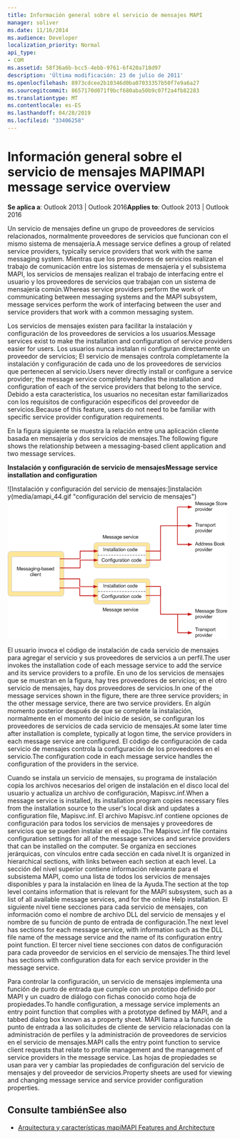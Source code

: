 ```yaml
---
title: Información general sobre el servicio de mensajes MAPI
manager: soliver
ms.date: 11/16/2014
ms.audience: Developer
localization_priority: Normal
api_type:
- COM
ms.assetid: 58f36a6b-bcc5-4ebb-9761-6f420a718d97
description: 'Última modificación: 23 de julio de 2011'
ms.openlocfilehash: 8973cdcee2b10346d0ba07033357b50f7e9a6a27
ms.sourcegitcommit: 8657170d071f9bcf680aba50b9c07f2a4fb82283
ms.translationtype: MT
ms.contentlocale: es-ES
ms.lasthandoff: 04/28/2019
ms.locfileid: "33406258"
---
```

# <a name="mapi-message-service-overview"></a><span data-ttu-id="c299e-103">Información general sobre el servicio de mensajes MAPI</span><span class="sxs-lookup"><span data-stu-id="c299e-103">MAPI message service overview</span></span>
  
<span data-ttu-id="c299e-104">**Se aplica a**: Outlook 2013 | Outlook 2016</span><span class="sxs-lookup"><span data-stu-id="c299e-104">**Applies to**: Outlook 2013 | Outlook 2016</span></span> 
  
<span data-ttu-id="c299e-105">Un servicio de mensajes define un grupo de proveedores de servicios relacionados, normalmente proveedores de servicios que funcionan con el mismo sistema de mensajería.</span><span class="sxs-lookup"><span data-stu-id="c299e-105">A message service defines a group of related service providers, typically service providers that work with the same messaging system.</span></span> <span data-ttu-id="c299e-106">Mientras que los proveedores de servicios realizan el trabajo de comunicación entre los sistemas de mensajería y el subsistema MAPI, los servicios de mensajes realizan el trabajo de interfacing entre el usuario y los proveedores de servicios que trabajan con un sistema de mensajería común.</span><span class="sxs-lookup"><span data-stu-id="c299e-106">Whereas service providers perform the work of communicating between messaging systems and the MAPI subsystem, message services perform the work of interfacing between the user and service providers that work with a common messaging system.</span></span>  
  
<span data-ttu-id="c299e-107">Los servicios de mensajes existen para facilitar la instalación y configuración de los proveedores de servicios a los usuarios.</span><span class="sxs-lookup"><span data-stu-id="c299e-107">Message services exist to make the installation and configuration of service providers easier for users.</span></span> <span data-ttu-id="c299e-108">Los usuarios nunca instalan ni configuran directamente un proveedor de servicios; El servicio de mensajes controla completamente la instalación y configuración de cada uno de los proveedores de servicios que pertenecen al servicio.</span><span class="sxs-lookup"><span data-stu-id="c299e-108">Users never directly install or configure a service provider; the message service completely handles the installation and configuration of each of the service providers that belong to the service.</span></span> <span data-ttu-id="c299e-109">Debido a esta característica, los usuarios no necesitan estar familiarizados con los requisitos de configuración específicos del proveedor de servicios.</span><span class="sxs-lookup"><span data-stu-id="c299e-109">Because of this feature, users do not need to be familiar with specific service provider configuration requirements.</span></span> 
  
<span data-ttu-id="c299e-110">En la figura siguiente se muestra la relación entre una aplicación cliente basada en mensajería y dos servicios de mensajes.</span><span class="sxs-lookup"><span data-stu-id="c299e-110">The following figure shows the relationship between a messaging-based client application and two message services.</span></span>
  
<span data-ttu-id="c299e-111">**Instalación y configuración de servicio de mensajes**</span><span class="sxs-lookup"><span data-stu-id="c299e-111">**Message service installation and configuration**</span></span>
  
<span data-ttu-id="c299e-112">![Instalación y configuración del servicio de mensajes:]instalación y(media/amapi_44.gif "configuración del servicio de mensajes")</span><span class="sxs-lookup"><span data-stu-id="c299e-112">![Message service installation and configuration](media/amapi_44.gif "Message service installation and configuration")</span></span>
  
<span data-ttu-id="c299e-113">El usuario invoca el código de instalación de cada servicio de mensajes para agregar el servicio y sus proveedores de servicios a un perfil.</span><span class="sxs-lookup"><span data-stu-id="c299e-113">The user invokes the installation code of each message service to add the service and its service providers to a profile.</span></span> <span data-ttu-id="c299e-114">En uno de los servicios de mensajes que se muestran en la figura, hay tres proveedores de servicios; en el otro servicio de mensajes, hay dos proveedores de servicios.</span><span class="sxs-lookup"><span data-stu-id="c299e-114">In one of the message services shown in the figure, there are three service providers; in the other message service, there are two service providers.</span></span> <span data-ttu-id="c299e-115">En algún momento posterior después de que se complete la instalación, normalmente en el momento del inicio de sesión, se configuran los proveedores de servicios de cada servicio de mensajes.</span><span class="sxs-lookup"><span data-stu-id="c299e-115">At some later time after installation is complete, typically at logon time, the service providers in each message service are configured.</span></span> <span data-ttu-id="c299e-116">El código de configuración de cada servicio de mensajes controla la configuración de los proveedores en el servicio.</span><span class="sxs-lookup"><span data-stu-id="c299e-116">The configuration code in each message service handles the configuration of the providers in the service.</span></span>
  
<span data-ttu-id="c299e-117">Cuando se instala un servicio de mensajes, su programa de instalación copia los archivos necesarios del origen de instalación en el disco local del usuario y actualiza un archivo de configuración, Mapisvc.inf.</span><span class="sxs-lookup"><span data-stu-id="c299e-117">When a message service is installed, its installation program copies necessary files from the installation source to the user's local disk and updates a configuration file, Mapisvc.inf.</span></span> <span data-ttu-id="c299e-118">El archivo Mapisvc.inf contiene opciones de configuración para todos los servicios de mensajes y proveedores de servicios que se pueden instalar en el equipo.</span><span class="sxs-lookup"><span data-stu-id="c299e-118">The Mapisvc.inf file contains configuration settings for all of the message services and service providers that can be installed on the computer.</span></span> <span data-ttu-id="c299e-119">Se organiza en secciones jerárquicas, con vínculos entre cada sección en cada nivel.</span><span class="sxs-lookup"><span data-stu-id="c299e-119">It is organized in hierarchical sections, with links between each section at each level.</span></span> <span data-ttu-id="c299e-120">La sección del nivel superior contiene información relevante para el subsistema MAPI, como una lista de todos los servicios de mensajes disponibles y para la instalación en línea de la Ayuda.</span><span class="sxs-lookup"><span data-stu-id="c299e-120">The section at the top level contains information that is relevant for the MAPI subsystem, such as a list of all available message services, and for the online Help installation.</span></span> <span data-ttu-id="c299e-121">El siguiente nivel tiene secciones para cada servicio de mensajes, con información como el nombre de archivo DLL del servicio de mensajes y el nombre de su función de punto de entrada de configuración.</span><span class="sxs-lookup"><span data-stu-id="c299e-121">The next level has sections for each message service, with information such as the DLL file name of the message service and the name of its configuration entry point function.</span></span> <span data-ttu-id="c299e-122">El tercer nivel tiene secciones con datos de configuración para cada proveedor de servicios en el servicio de mensajes.</span><span class="sxs-lookup"><span data-stu-id="c299e-122">The third level has sections with configuration data for each service provider in the message service.</span></span> 
  
<span data-ttu-id="c299e-123">Para controlar la configuración, un servicio de mensajes implementa una función de punto de entrada que cumple con un prototipo definido por MAPI y un cuadro de diálogo con fichas conocido como hoja de propiedades.</span><span class="sxs-lookup"><span data-stu-id="c299e-123">To handle configuration, a message service implements an entry point function that complies with a prototype defined by MAPI, and a tabbed dialog box known as a property sheet.</span></span> <span data-ttu-id="c299e-124">MAPI llama a la función de punto de entrada a las solicitudes de cliente de servicio relacionadas con la administración de perfiles y la administración de proveedores de servicios en el servicio de mensajes.</span><span class="sxs-lookup"><span data-stu-id="c299e-124">MAPI calls the entry point function to service client requests that relate to profile management and the management of service providers in the message service.</span></span> <span data-ttu-id="c299e-125">Las hojas de propiedades se usan para ver y cambiar las propiedades de configuración del servicio de mensajes y del proveedor de servicios.</span><span class="sxs-lookup"><span data-stu-id="c299e-125">Property sheets are used for viewing and changing message service and service provider configuration properties.</span></span> 
  
## <a name="see-also"></a><span data-ttu-id="c299e-126">Consulte también</span><span class="sxs-lookup"><span data-stu-id="c299e-126">See also</span></span>

- [<span data-ttu-id="c299e-127">Arquitectura y características mapi</span><span class="sxs-lookup"><span data-stu-id="c299e-127">MAPI Features and Architecture</span></span>](mapi-features-and-architecture.md)

